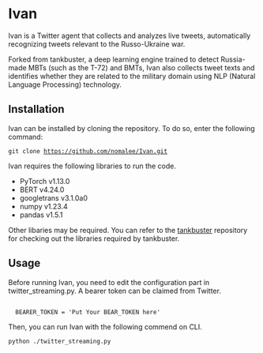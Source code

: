 # Ivan

Ivan is a Twitter agent that collects and analyzes live tweets, automatically recognizing tweets relevant to the Russo-Ukraine war.

Forked from tankbuster, a deep learning engine trained to detect Russia-made MBTs (such as the T-72) and BMTs, Ivan also collects tweet texts and identifies whether they are related to the military domain using NLP (Natural Language Processing) technology.

## Installation

Ivan can be installed by cloning the repository. To do so, enter the following command:

<code>git clone https://github.com/nomalee/Ivan.git</code>

Ivan requires the following libraries to run the code.

- PyTorch v1.13.0
- BERT v4.24.0
- googletrans v3.1.0a0
- numpy v1.23.4
- pandas v1.5.1

Other libaries may be required. You can refer to the [tankbuster]([url](https://github.com/thiippal/tankbuster)) repository for checking out the libraries required by tankbuster.

## Usage

Before running Ivan, you need to edit the configuration part in twitter_streaming.py. A bearer token can be claimed from Twitter.

<code>
  BEARER_TOKEN = 'Put Your BEAR_TOKEN here'
</code>

Then, you can run Ivan with the following commend on CLI.

<code>python ./twitter_streaming.py</code>
